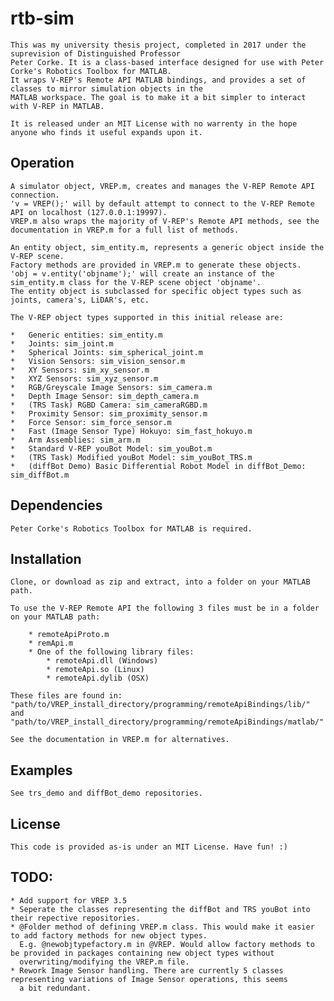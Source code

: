 # rtb-sim

    This was my university thesis project, completed in 2017 under the suprevision of Distinguished Professor
    Peter Corke. It is a class-based interface designed for use with Peter Corke's Robotics Toolbox for MATLAB.
    It wraps V-REP's Remote API MATLAB bindings, and provides a set of classes to mirror simulation objects in the
    MATLAB workspace. The goal is to make it a bit simpler to interact with V-REP in MATLAB.
    
    It is released under an MIT License with no warrenty in the hope anyone who finds it useful expands upon it.

## Operation

    A simulator object, VREP.m, creates and manages the V-REP Remote API connection. 
    'v = VREP();' will by default attempt to connect to the V-REP Remote API on localhost (127.0.0.1:19997).
    VREP.m also wraps the majority of V-REP's Remote API methods, see the documentation in VREP.m for a full list of methods.

    An entity object, sim_entity.m, represents a generic object inside the V-REP scene.
    Factory methods are provided in VREP.m to generate these objects.
    'obj = v.entity('objname');' will create an instance of the sim_entity.m class for the V-REP scene object 'objname'.
    The entity object is subclassed for specific object types such as joints, camera's, LiDAR's, etc.

    The V-REP object types supported in this initial release are:

    *	Generic entities: sim_entity.m
    *	Joints: sim_joint.m
    *	Spherical Joints: sim_spherical_joint.m
    *	Vision Sensors: sim_vision_sensor.m
    *	XY Sensors: sim_xy_sensor.m
    *	XYZ Sensors: sim_xyz_sensor.m
    *	RGB/Greyscale Image Sensors: sim_camera.m
    *	Depth Image Sensor: sim_depth_camera.m
    *	(TRS Task) RGBD Camera: sim_cameraRGBD.m 
    *	Proximity Sensor: sim_proximity_sensor.m
    *	Force Sensor: sim_force_sensor.m
    *	Fast (Image Sensor Type) Hokuyo: sim_fast_hokuyo.m
    *	Arm Assemblies: sim_arm.m
    *	Standard V-REP youBot Model: sim_youBot.m
    *	(TRS Task) Modified youBot Model: sim_youBot_TRS.m
    *	(diffBot Demo) Basic Differential Robot Model in diffBot_Demo: sim_diffBot.m

## Dependencies

    Peter Corke's Robotics Toolbox for MATLAB is required.

## Installation

    Clone, or download as zip and extract, into a folder on your MATLAB path.

    To use the V-REP Remote API the following 3 files must be in a folder 
    on your MATLAB path:

        * remoteApiProto.m
        * remApi.m
        * One of the following library files:
            * remoteApi.dll (Windows)
            * remoteApi.so (Linux)
            * remoteApi.dylib (OSX)
    
    These files are found in:
    "path/to/VREP_install_directory/programming/remoteApiBindings/lib/"
    and
    "path/to/VREP_install_directory/programming/remoteApiBindings/matlab/"
    
    See the documentation in VREP.m for alternatives.

## Examples

    See trs_demo and diffBot_demo repositories.

## License

    This code is provided as-is under an MIT License. Have fun! :)
    
## TODO:
    * Add support for VREP 3.5
    * Seperate the classes representing the diffBot and TRS youBot into their repective repositories.
    * @Folder method of defining VREP.m class. This would make it easier to add factory methods for new object types.
      E.g. @newobjtypefactory.m in @VREP. Would allow factory methods to be provided in packages containing new object types without     
      overwriting/modifying the VREP.m file.
    * Rework Image Sensor handling. There are currently 5 classes representing variations of Image Sensor operations, this seems   
      a bit redundant.
